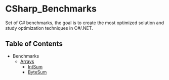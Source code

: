 # CSharp_Benchmarks

Set of C# benchmarks, the goal is to create the most optimized solution and study optimization techniques in C#/.NET.

## Table of Contents
- Benchmarks
  - [Arrays](https://github.com/AkseliDev/CSharp_Benchmarks/tree/master/Arrays)
    - [IntSum](https://github.com/AkseliDev/CSharp_Benchmarks/tree/master/Arrays#IntSum)
    - [ByteSum](https://github.com/AkseliDev/CSharp_Benchmarks/tree/master/Arrays#ByteSum)
